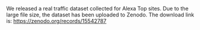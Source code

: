We released a real traffic dataset collected for Alexa Top sites. Due to the large file size, the dataset has been uploaded to Zenodo. The download link is: https://zenodo.org/records/15542787

